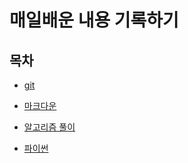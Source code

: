 # 매일배운 내용 기록하기

## 목차

* [git](./git)

* [마크다운](./markdown)

* [알고리즘 풀이](./algorism)

* [파이썬](./python/)